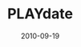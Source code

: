 ---
layout: message
category: message
series: "PLAY"
title: "PLAYdate"
date: 2010-09-19
audio-description: "Brian Tome talks about the value of purposeless pleasure."
audio: "http://s3.amazonaws.com/crossroadsaudiomessages/Play01.mp3"
audio-title: "PLAYdate"
audio-duration: "42&#58;29"
program-description: "PLAYdate (Program)"
program: "http://www.crossroads.net/players/media/hq/09_18-19_10Program.pdf"
program-title: "PLAYdate (Program)"
video-description: "Brian Tome talks about the value of purposeless pleasure."
video-title: "PLAYdate"
video: "https://s3.amazonaws.com/crossroadsvideomessages/play01.mp4"
video-poster: "https://www.crossroads.net/uploadedfiles/PLAYdate_still.jpg"
---